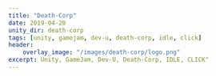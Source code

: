 ```yaml
---
title: "Death-Corp"
date: 2019-04-20
unity_dir: death-corp
tags: [unity, gamejam, dev-u, death-corp, idle, click]
header:
    overlay_image: "/images/death-corp/logo.png"
excerpt: Unity, GameJam, Dev-U, Death-Corp, IDLE, CLICK" 
---
```


